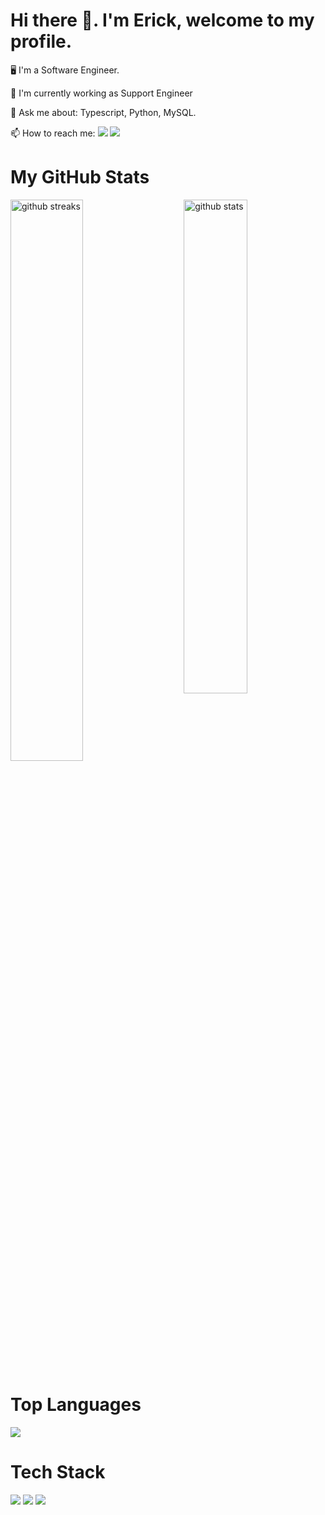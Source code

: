 <h1>Hi there 👋. I'm Erick, welcome to my profile.</h1>
<p>🖥️ I'm a Software Engineer.</p>
<p>🤖 I'm currently working as Support Engineer</p>
<p>💬 Ask me about: Typescript, Python, MySQL.</p>
<p>📫 How to reach me: <a href="mailto:erickdrodas@gmail.com?subject=Informacion"><img src="https://img.shields.io/badge/-GMAIL-d1392e?logo=gmail&logoColor=white&style=flat"/></a>
<a href="[https://www.linkedin.com/in/erick-lima-5823181b8/]"><img src="https://img.shields.io/badge/-Linkedln-blue?logo=Linkedin&logoColor=white&style=flat"/></a></p>
<h1><b>My GitHub Stats</b></h1>
<img src="https://github-readme-stats.vercel.app/api?username=ErickLima98&show_icons=true&theme=gotham" alt="github stats" width="45%" align="right"/>
<img src="https://github-readme-streak-stats.herokuapp.com/?user=ErickLima98&theme=dark" width="48%" alt="github streaks">
<h1><b>Top Languages</b></h1>
 <img src="https://github-readme-stats.vercel.app/api/top-langs/?username=ErickLima98&layout=compact">
<h1>Tech Stack</h1>
<p>
<img src="https://img.shields.io/badge/https%3A%2F%2Fimg.shields.io%2Fbadge%2F-TypeScript-3178c6%3Flogo%3DTypeScript%26logoColor%3Dwhite%26style%3Dflat"/>
<img src="https://img.shields.io/badge/https%3A%2F%2Fimg.shields.io%2Fbadge%2F-NestJS-e0234e%3Flogo%3Dnestjs%26logoColor%3Dwhite%26style%3Dflat">
<img src="https://img.shields.io/badge/https%3A%2F%2Fimg.shields.io%2Fbadge%2F-SQL-00758f%3Flogo%3Dmysql%26logoColor%3Dwhite%26style%3Dflat">
</p>
<!--
**ErickLima98/ErickLima98** is a ✨ _special_ ✨ repository because its `README.md` (this file) appears on your GitHub profile.

Here are some ideas to get you started:

- 🔭 I’m currently working on ...
- 🌱 I’m currently learning ...
- 👯 I’m looking to collaborate on ...
- 🤔 I’m looking for help with ...
- 💬 Ask me about ...
- 📫 How to reach me: ...
- 😄 Pronouns: ...
- ⚡ Fun fact: ...
-->
